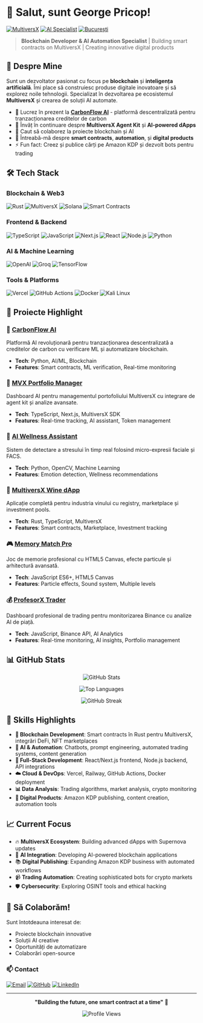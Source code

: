 # 👋 Salut, sunt George Pricop!

[![MultiversX](https://img.shields.io/badge/MultiversX-Blockchain%20Developer-23AC6F?style=for-the-badge&logo=blockchain.com&logoColor=white)](https://github.com/Gzeu)
[![AI Specialist](https://img.shields.io/badge/AI-Automation%20Specialist-FF6B6B?style=for-the-badge&logo=openai&logoColor=white)](https://github.com/Gzeu)
[![București](https://img.shields.io/badge/📍-București%2C%20România-FFD93D?style=for-the-badge)](https://github.com/Gzeu)

> **Blockchain Developer & AI Automation Specialist** | Building smart contracts on MultiversX | Creating innovative digital products

## 🚀 Despre Mine

Sunt un dezvoltator pasionat cu focus pe **blockchain** și **inteligența artificială**. Îmi place să construiesc produse digitale inovatoare și să explorez noile tehnologii. Specializat în dezvoltarea pe ecosistemul **MultiversX** și crearea de soluții AI automate.

- 🔭 Lucrez în prezent la **[CarbonFlow AI](https://github.com/Gzeu/carbonflow-ai)** - platformă descentralizată pentru tranzacționarea creditelor de carbon
- 🌱 Învăț în continuare despre **MultiversX Agent Kit** și **AI-powered dApps**
- 👯 Caut să colaborez la proiecte blockchain și AI
- 💬 Întreabă-mă despre **smart contracts**, **automation**, și **digital products**
- ⚡ Fun fact: Creez și publice cărți pe Amazon KDP și dezvolt bots pentru trading

## 🛠️ Tech Stack

### Blockchain & Web3
![Rust](https://img.shields.io/badge/Rust-000000?style=flat&logo=rust&logoColor=white)
![MultiversX](https://img.shields.io/badge/MultiversX-23AC6F?style=flat&logo=blockchain.com&logoColor=white)
![Solana](https://img.shields.io/badge/Solana-9945FF?style=flat&logo=solana&logoColor=white)
![Smart Contracts](https://img.shields.io/badge/Smart%20Contracts-4A90E2?style=flat&logo=ethereum&logoColor=white)

### Frontend & Backend
![TypeScript](https://img.shields.io/badge/TypeScript-007ACC?style=flat&logo=typescript&logoColor=white)
![JavaScript](https://img.shields.io/badge/JavaScript-F7DF1E?style=flat&logo=javascript&logoColor=black)
![Next.js](https://img.shields.io/badge/Next.js-000000?style=flat&logo=next.js&logoColor=white)
![React](https://img.shields.io/badge/React-20232A?style=flat&logo=react&logoColor=61DAFB)
![Node.js](https://img.shields.io/badge/Node.js-43853D?style=flat&logo=node.js&logoColor=white)
![Python](https://img.shields.io/badge/Python-3776AB?style=flat&logo=python&logoColor=white)

### AI & Machine Learning
![OpenAI](https://img.shields.io/badge/OpenAI-412991?style=flat&logo=openai&logoColor=white)
![Groq](https://img.shields.io/badge/Groq-FF6B6B?style=flat&logo=ai&logoColor=white)
![TensorFlow](https://img.shields.io/badge/TensorFlow-FF6F00?style=flat&logo=tensorflow&logoColor=white)

### Tools & Platforms
![Vercel](https://img.shields.io/badge/Vercel-000000?style=flat&logo=vercel&logoColor=white)
![GitHub Actions](https://img.shields.io/badge/GitHub%20Actions-2088FF?style=flat&logo=github-actions&logoColor=white)
![Docker](https://img.shields.io/badge/Docker-2496ED?style=flat&logo=docker&logoColor=white)
![Kali Linux](https://img.shields.io/badge/Kali%20Linux-557C94?style=flat&logo=kalilinux&logoColor=white)

## 🎯 Proiecte Highlight

### 🌱 [CarbonFlow AI](https://github.com/Gzeu/carbonflow-ai)
Platformă AI revoluționară pentru tranzacționarea descentralizată a creditelor de carbon cu verificare ML și automatizare blockchain.
- **Tech**: Python, AI/ML, Blockchain
- **Features**: Smart contracts, ML verification, Real-time monitoring

### 🚀 [MVX Portfolio Manager](https://github.com/Gzeu/mvx-portfolio-manager)
Dashboard AI pentru managementul portofoliului MultiversX cu integrare de agent kit și analize avansate.
- **Tech**: TypeScript, Next.js, MultiversX SDK
- **Features**: Real-time tracking, AI assistant, Token management

### 🧠 [AI Wellness Assistant](https://github.com/Gzeu/ai-wellness-assistant)
Sistem de detectare a stresului în timp real folosind micro-expresii faciale și FACS.
- **Tech**: Python, OpenCV, Machine Learning
- **Features**: Emotion detection, Wellness recommendations

### 🍷 [MultiversX Wine dApp](https://github.com/Gzeu/multiversx-wine-dapp)
Aplicație completă pentru industria vinului cu registry, marketplace și investment pools.
- **Tech**: Rust, TypeScript, MultiversX
- **Features**: Smart contracts, Marketplace, Investment tracking

### 🎮 [Memory Match Pro](https://github.com/Gzeu/memory-match-pro)
Joc de memorie profesional cu HTML5 Canvas, efecte particule și arhitectură avansată.
- **Tech**: JavaScript ES6+, HTML5 Canvas
- **Features**: Particle effects, Sound system, Multiple levels

### 💰 [ProfesorX Trader](https://github.com/Gzeu/profesorXtrader)
Dashboard profesional de trading pentru monitorizarea Binance cu analize AI de piață.
- **Tech**: JavaScript, Binance API, AI Analytics
- **Features**: Real-time monitoring, AI insights, Portfolio management

## 📊 GitHub Stats

<div align="center">
  
![GitHub Stats](https://github-readme-stats.vercel.app/api?username=Gzeu&show_icons=true&theme=tokyonight&count_private=true)

![Top Languages](https://github-readme-stats.vercel.app/api/top-langs/?username=Gzeu&layout=compact&theme=tokyonight)

![GitHub Streak](https://streak-stats.demolab.com?user=Gzeu&theme=tokyonight)

</div>

## 🌟 Skills Highlights

- **🔗 Blockchain Development**: Smart contracts în Rust pentru MultiversX, integrări DeFi, NFT marketplaces
- **🤖 AI & Automation**: Chatbots, prompt engineering, automated trading systems, content generation
- **📱 Full-Stack Development**: React/Next.js frontend, Node.js backend, API integrations
- **☁️ Cloud & DevOps**: Vercel, Railway, GitHub Actions, Docker deployment
- **📊 Data Analysis**: Trading algorithms, market analysis, crypto monitoring
- **🎨 Digital Products**: Amazon KDP publishing, content creation, automation tools

## 📈 Current Focus

- 🔥 **MultiversX Ecosystem**: Building advanced dApps with Supernova updates
- 🤖 **AI Integration**: Developing AI-powered blockchain applications
- 📚 **Digital Publishing**: Expanding Amazon KDP business with automated workflows
- 📹 **Trading Automation**: Creating sophisticated bots for crypto markets
- 🛡️ **Cybersecurity**: Exploring OSINT tools and ethical hacking

## 🤝 Să Colaborăm!

Sunt întotdeauna interesat de:
- Proiecte blockchain innovative
- Soluții AI creative
- Oportunități de automatizare
- Colaborări open-source

### 📫 Contact

[![Email](https://img.shields.io/badge/Email-pricopgeorge%40gmail.com-D14836?style=flat&logo=gmail&logoColor=white)](mailto:pricopgeorge@gmail.com)
[![GitHub](https://img.shields.io/badge/GitHub-Gzeu-181717?style=flat&logo=github&logoColor=white)](https://github.com/Gzeu)
[![LinkedIn](https://img.shields.io/badge/LinkedIn-George%20Pricop-0077B5?style=flat&logo=linkedin&logoColor=white)](https://linkedin.com/in/george-pricop)

---

<div align="center">
  
**"Building the future, one smart contract at a time"** 🚀

![Profile Views](https://komarev.com/ghpvc/?username=Gzeu&color=blueviolet&style=flat-square)

</div>